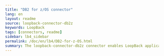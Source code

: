 ```yaml
---
title: "DB2 for z/OS connector"
lang: en
layout: readme
source: loopback-connector-db2z
keywords: LoopBack
tags: [connectors, readme]
sidebar: lb4_sidebar
permalink: /doc/en/lb4/DB2-for-z-OS.html
summary: The loopback-connector-db2z connector enables LoopBack applications to connect to IBM® DB2® for z/OS® data sources.
---
```


